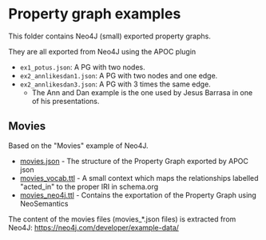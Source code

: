 # Property graph examples

This folder contains Neo4J (small) exported property graphs.


They are all exported from Neo4J using the APOC plugin

- `ex1_potus.json`: A PG with two nodes.
- `ex2_annlikesdan1.json`: A PG with two nodes and one edge.
- `ex2_annlikesdan3.json`: A PG with 3 times the same edge.
    - The Ann and Dan example is the one used by Jesus Barrasa in one of his
    presentations.


## Movies

Based on the "Movies" example of Neo4J.

- [movies.json](movies.json) - The structure of the Property Graph exported by
APOC json
- [movies_vocab.ttl](movies_vocab.ttl) - A small context which maps the
relationships labelled "acted_in" to the proper IRI in schema.org
- [movies_neo4j.ttl](movies_neo4j.ttl) - Contains the exportation of the
Property Graph using NeoSemantics

The content of the movies files (movies_*.json files) is extracted from Neo4J:
https://neo4j.com/developer/example-data/ 

